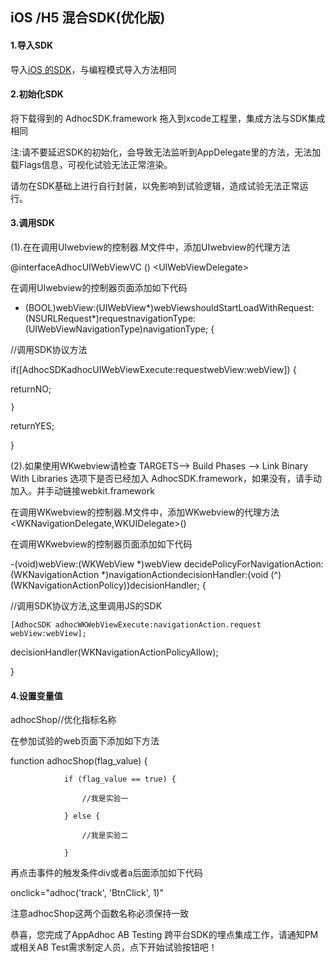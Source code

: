 ## iOS /H5 混合SDK\(优化版\)

#### 1.导入SDK

导入[iOS 的SDK](http://doc.appadhoc.com/sdk/iosSDK.html#sdk)，与编程模式导入方法相同

#### 2.初始化SDK

将下载得到的 AdhocSDK.framework 拖入到xcode工程里，集成方法与SDK集成相同

注:请不要延迟SDK的初始化，会导致无法监听到AppDelegate里的方法，无法加载Flags信息，可视化试验无法正常渲染。

请勿在SDK基础上进行自行封装，以免影响到试验逻辑，造成试验无法正常运行。

#### 3.调用SDK

\(1\).在在调用UIwebview的控制器.M文件中，添加UIwebview的代理方法

@interfaceAdhocUIWebViewVC \(\) &lt;UIWebViewDelegate&gt;

在调用UIwebview的控制器页面添加如下代码

* \(BOOL\)webView:\(UIWebView\*\)webViewshouldStartLoadWithRequest:\(NSURLRequest\*\)requestnavigationType:\(UIWebViewNavigationType\)navigationType; {

//调用SDK协议方法

if\(\[AdhocSDKadhocUIWebViewExecute:requestwebView:webView\]\) {

returnNO;

```
}
```

returnYES;

}

\(2\).如果使用WKwebview请检查 TARGETS--&gt; Build Phases --&gt; Link Binary With Libraries 选项下是否已经加入 AdhocSDK.framework，如果没有，请手动加入。并手动链接webkit.framework

在调用WKwebview的控制器.M文件中，添加WKwebview的代理方法&lt;WKNavigationDelegate,WKUIDelegate&gt;\(\)

在调用WKwebview的控制器页面添加如下代码

-\(void\)webView:\(WKWebView \*\)webView decidePolicyForNavigationAction:\(WKNavigationAction \*\)navigationActiondecisionHandler:\(void \(^\)\(WKNavigationActionPolicy\)\)decisionHandler; {

//调用SDK协议方法,这里调用JS的SDK

```
[AdhocSDK adhocWKWebViewExecute:navigationAction.request webView:webView];
```

decisionHandler\(WKNavigationActionPolicyAllow\);

}

#### 4.设置变量值

adhocShop//优化指标名称

在参加试验的web页面下添加如下方法

function adhocShop\(flag\_value\) {

```
            if (flag_value == true) {

                //我是实验一

            } else {

                //我是实验二

            }
```

再点击事件的触发条件div或者a后面添加如下代码

onclick="adhoc\('track', 'BtnClick', 1\)"

注意adhocShop这两个函数名称必须保持一致

恭喜，您完成了AppAdhoc AB Testing 跨平台SDK的埋点集成工作，请通知PM或相关AB Test需求制定人员，点下开始试验按钮吧！

